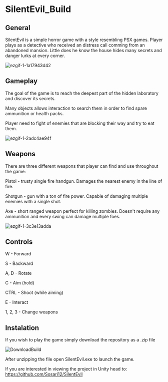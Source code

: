 # SilentEvil_Build

## General
SilentEvil is a simple horror game with a style resembling PSX games. Player plays as a detective who received an distress call comming from an abandoned mansion.
Little does he know the house hides many secrets and danger lurks at every corner.

![ezgif-1-1a17943d42](https://github.com/Sosari12/SilentEvil/assets/135229745/e548f47d-a944-494e-a300-25e281b71ca7)


## Gameplay
The goal of the game is to reach the deepest part of the hidden laboratory and discover its secrets.

Many objects allows interaction to search them in order to find spare ammunition or health packs.

Player need to fight of enemies that are blocking their way and try to eat them.

![ezgif-1-2adc4ae94f](https://github.com/Sosari12/SilentEvil/assets/135229745/e6f113a9-42b6-4776-950e-7c2aa7f90177)

## Weapons
There are three different weapons that player can find and use throughout the game:

Pistol - trusty single fire handgun. Damages the nearest enemy in the line of fire.

Shotgun - gun with a ton of fire power. Capable of damaging multiple enemies with a single shot.

Axe - short ranged weapon perfect for killing zombies. Doesn't require any ammunition and every swing can damage multiple foes.

![ezgif-1-3c3e13adda](https://github.com/Sosari12/SilentEvil/assets/135229745/006941ff-3725-4566-98d6-02e069ef2866)

## Controls
W - Forward

S - Backward

A, D - Rotate

C - Aim (hold)

CTRL - Shoot (while aiming)

E - Interact

1, 2, 3 - Change weapons

## Instalation

If you wish to play the game simply download the repository as a .zip file

![DownloadBuild](https://github.com/Sosari12/SilentEvil_Build/assets/135229745/a9b6debc-b2bc-4005-bff4-27d94919ead4)

After unzipping the file open SilentEvil.exe to launch the game.

If you are interested in viewing the project in Unity head to: https://github.com/Sosari12/SilentEvil



